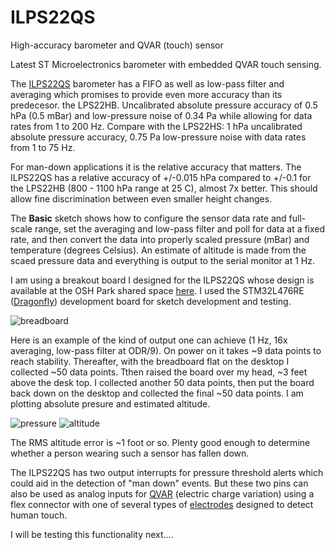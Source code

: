 # ILPS22QS
High-accuracy barometer and QVAR (touch) sensor

Latest ST Microelectronics barometer with embedded QVAR touch sensing.

The [ILPS22QS](https://www.st.com/resource/en/datasheet/ilps22qs.pdf) barometer has a FIFO as well as low-pass filter and averaging which promises to provide even more accuracy than its predecesor. the LPS22HB. Uncalibrated absolute pressure accuracy of 0.5 hPa (0.5 mBar) and low-pressure noise of 0.34 Pa while allowing for data rates from 1 to 200 Hz. Compare with the LPS22HS: 1 hPa uncalibrated absolute pressure accuracy, 0.75 Pa low-pressure noise with data rates from 1 to 75 Hz.

For man-down applications it is the relative accuracy that matters. The ILPS22QS has a relative accuracy of +/-0.015 hPa compared to +/-0.1 for the LPS22HB (800 - 1100 hPa range at 25 C), almost 7x better. This should allow fine discrimination between even smaller height changes.

The **Basic** sketch shows how to configure the sensor data rate and full-scale range, set the averaging and low-pass filter and poll for data at a fixed rate, and then convert the data into properly scaled pressure (mBar) and temperature (degrees Celsius). An estimate of altitude is made from the scaed pressure data and everything is output to the serial monitor at 1 Hz.

I am using a breakout board I designed for the ILPS22QS whose design is available at the OSH Park shared space [here](https://oshpark.com/shared_projects/6DSsyPEF). I used the STM32L476RE ([Dragonfly](https://www.tindie.com/products/tleracorp/dragonfly-stm32l47696-development-board/)) development board for sketch development and testing.

![breadboard](https://user-images.githubusercontent.com/6698410/152866710-c6c06b74-30ec-4170-b119-8afecbaef402.jpg)

Here is an example of the kind of output one can achieve (1 Hz, 16x averaging, low-pass filter at ODR/9). On power on it takes ~9 data points to reach stability. Thereafter, with the breadboard flat on the desktop I collected ~50 data points. Tthen raised the board over my head, ~3 feet above the desk top. I collected another 50 data points, then put the board back down on the desktop and collected the final ~50 data points. I am plotting absolute presure and estimated altitude.

![pressure](https://user-images.githubusercontent.com/6698410/152865780-8f2dc6a0-c7d4-4eeb-bbbb-1d0bc9609873.jpg)
![altitude](https://user-images.githubusercontent.com/6698410/152865843-5b3621ef-5f8b-4a50-bf40-e741c761cbbd.jpg)

The RMS altitude error is ~1 foot or so. Plenty good enough to determine whether a person wearing such a sensor has fallen down.

The ILPS22QS has two output interrupts for pressure threshold alerts which could aid in the detection of "man down" events. But these two pins can also be used as analog inputs for [QVAR](https://www.st.com/resource/en/application_note/an5755-qvar-sensing-channel--stmicroelectronics.pdf) (electric charge variation) using a flex connector with one of several types of [electrodes](https://oshpark.com/shared_projects/Q802dDIE) designed to detect human touch.

I will be testing this functionality next....
